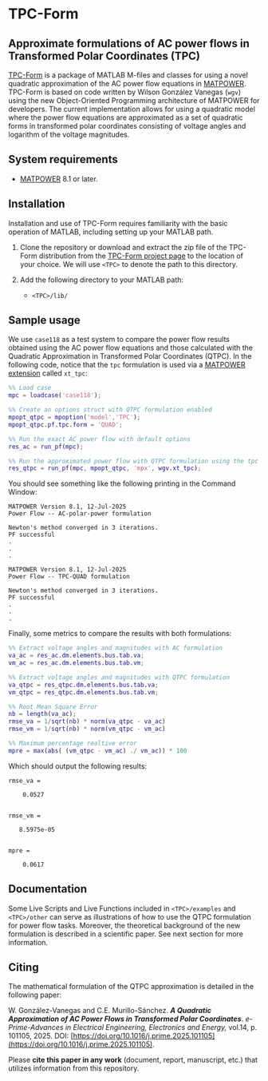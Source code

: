 # TPC-Form
## Approximate formulations of AC power flows in Transformed Polar Coordinates (TPC)

[TPC-Form](https://github.com/MATPOWER/tpc-form) is a package of MATLAB M-files and classes for using a novel quadratic approximation of the AC power flow equations in [MATPOWER](https://github.com/MATPOWER/matpower). TPC-Form is based on code written by Wilson González Vanegas (`wgv`) using the new Object-Oriented Programming architecture of MATPOWER for developers. The current implementation allows for using a quadratic model where the power flow equations are approximated as a set of quadratic forms in transformed polar coordinates consisting of voltage angles and logarithm of the voltage magnitudes.

## System requirements
- [MATPOWER](https://github.com/MATPOWER/matpower) 8.1 or later.

## Installation
Installation and use of TPC-Form requires familiarity with the basic operation of MATLAB, including setting up your MATLAB path.

1. Clone the repository or download and extract the zip file of the TPC-Form distribution from the [TPC-Form project page](https://github.com/MATPOWER/tpc-form) to the location of your choice. We will use `<TPC>` to denote the path to this directory.
   
2. Add the following directory to your MATLAB path:
   
    - `<TPC>/lib/`

## Sample usage
We use `case118` as a test system to compare the power flow results obtained using the AC power flow equations and those calculated with the Quadratic Approximation in Transformed Polar Coordinates (QTPC). In the following code, notice that the `tpc` formulation is used via a [MATPOWER extension](https://matpower.org/doc/dev-manual/customizing.html#matpower-extensions) called `xt_tpc`:

```matlab
%% Load case
mpc = loadcase('case118');

%% Create an options struct with QTPC formulation enabled
mpopt_qtpc = mpoption('model','TPC');
mpopt_qtpc.pf.tpc.form = 'QUAD';

%% Run the exact AC power flow with default options
res_ac = run_pf(mpc);

%% Run the approximated power flow with QTPC formulation using the tpc extension
res_qtpc = run_pf(mpc, mpopt_qtpc, 'mpx', wgv.xt_tpc);
```
You should see something like the following printing in the Command Window:
```
MATPOWER Version 8.1, 12-Jul-2025
Power Flow -- AC-polar-power formulation

Newton's method converged in 3 iterations.
PF successful
.
.
.

MATPOWER Version 8.1, 12-Jul-2025
Power Flow -- TPC-QUAD formulation

Newton's method converged in 3 iterations.
PF successful
.
.
.
```
Finally, some metrics to compare the results with both formulations:
```matlab
%% Extract voltage angles and magnitudes with AC formulation
va_ac = res_ac.dm.elements.bus.tab.va;
vm_ac = res_ac.dm.elements.bus.tab.vm;

%% Extract voltage angles and magnitudes with QTPC formulation
va_qtpc = res_qtpc.dm.elements.bus.tab.va;
vm_qtpc = res_qtpc.dm.elements.bus.tab.vm;

%% Root Mean Square Error
nb = length(va_ac);
rmse_va = 1/sqrt(nb) * norm(va_qtpc - va_ac)
rmse_vm = 1/sqrt(nb) * norm(vm_qtpc - vm_ac)

%% Maximum percentage realtive error
mpre = max(abs( (vm_qtpc - vm_ac) ./ vm_ac)) * 100
```
Which should output the following results:
```
rmse_va =

    0.0527


rmse_vm =

   8.5975e-05


mpre =

    0.0617
```

## Documentation
Some Live Scripts and Live Functions included in `<TPC>/examples` and `<TPC>/other` can serve as illustrations of how to use the QTPC formulation for power flow tasks. Moreover, the theoretical background of the new formulation is described in a scientific paper. See next section for more information.

## Citing
The mathematical formulation of the QTPC approximation is detailed in the following paper:

W. González-Vanegas and C.E. Murillo-Sánchez. ***A Quadratic Approximation of AC Power Flows in Transformed Polar Coordinates***. *e-Prime-Advances in Electrical Engineering, Electronics and Energy,* vol.14, p.  101105, 2025. DOI: [https://doi.org/10.1016/j.prime.2025.101105](https://doi.org/10.1016/j.prime.2025.101105).

Please **cite this paper in any work** (document, report, manuscript, etc.) that utilizes information from this repository.
